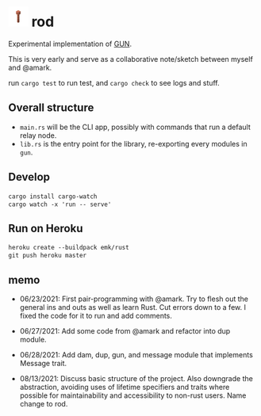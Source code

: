 <h1>
    <img src="./assets/lightning-rod.png" width="40px"/>
    rod
</h1>

Experimental implementation of [GUN](https://github.com/amark/gun).

This is very early and serve as a collaborative note/sketch between myself and @amark.

run `cargo test` to run test, and `cargo check` to see logs and stuff.

## Overall structure

- `main.rs` will be the CLI app, possibly with commands that run a default relay node.
- `lib.rs` is the entry point for the library, re-exporting every modules in `gun`.

## Develop
```
cargo install cargo-watch
cargo watch -x 'run -- serve'
```

## Run on Heroku
```
heroku create --buildpack emk/rust
git push heroku master
```

## memo

- 06/23/2021: First pair-programming with @amark. Try to flesh out the general ins and outs as well as learn Rust. Cut errors down to a few. I fixed the code for it to run and add comments.

- 06/27/2021: Add some code from @amark and refactor into dup module.

- 06/28/2021: Add dam, dup, gun, and message module that implements Message trait.

- 08/13/2021: Discuss basic structure of the project. Also downgrade the abstraction, avoiding uses of lifetime specifiers and traits where possible for maintainability and accessibility to non-rust users. Name change to rod.
